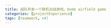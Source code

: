 ```yaml
---
title: 组队开发一个联机对战游戏。bomb airfield game
categories: [projectExperience]
tags: [teamwork, c#]
---
```

